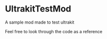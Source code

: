 # UltrakitTestMod
A sample mod made to test ultrakit

Feel free to look through the code as a reference
